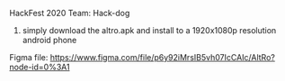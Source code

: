 HackFest 2020
Team: Hack-dog

1. simply download the altro.apk and install to a 1920x1080p resolution android phone

Figma file: https://www.figma.com/file/p6y92iMrsIB5vh07IcCAIc/AltRo?node-id=0%3A1
